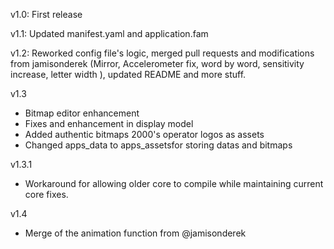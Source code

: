 v1.0:
First release

v1.1:
Updated manifest.yaml and application.fam

v1.2:
Reworked config file's logic, merged pull requests and modifications from jamisonderek (Mirror, Accelerometer fix, word by word, sensitivity increase, letter width ), updated README and more stuff.

v1.3
- Bitmap editor enhancement
- Fixes and enhancement in display model
- Added authentic bitmaps 2000's operator logos as assets
- Changed apps_data to apps_assetsfor storing datas and bitmaps

v1.3.1
- Workaround for allowing older core to compile while maintaining current core fixes.

v1.4
- Merge of the animation function from @jamisonderek
